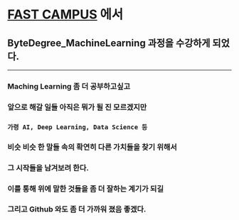 # [FAST CAMPUS](https://www.fastcampus.co.kr/) 에서
## ByteDegree_MachineLearning 과정을 수강하게 되었다.
---

### Maching Learning 좀 더 공부하고싶고
### 앞으로 해갈 일들 아직은 뭐가 될 진 모르겠지만
### ```가령 AI, Deep Learning, Data Science 등 ```
### 비슷 비슷 한 말들 속의 확연히 다른 가치들을 찾기 위해서
### 그 시작들을 남겨보려 한다.
### 이를 통해 위에 말한 것들을 좀 더 잘하는 계기가 되길
### 그리고 Github 와도 좀 더 가까워 졌음 좋겠다.
